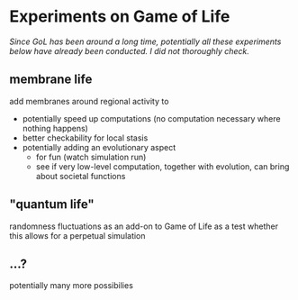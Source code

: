 # Experiments on Game of Life

_Since GoL has been around a long time, potentially all these experiments below have already been conducted. I did not thoroughly check._

## membrane life

add membranes around regional activity to
- potentially speed up computations (no computation necessary where nothing happens)
- better checkability for local stasis
- potentially adding an evolutionary aspect
    - for fun (watch simulation run)
    - see if very low-level computation, together with evolution, can bring about societal functions

## "quantum life"

randomness fluctuations as an add-on to Game of Life as a test whether this allows for a perpetual simulation

## ...?

potentially many more possibilies
